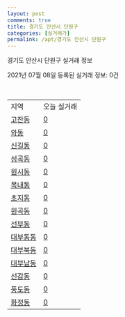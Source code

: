 ```yaml
---
layout: post
comments: true
title: 경기도 안산시 단원구
categories: [실거래가]
permalink: /apt/경기도 안산시 단원구
---
```


경기도 안산시 단원구 실거래 정보

2021년 07월 08일 등록된 실거래 정보: 0건

<script type="text/javascript">
  google.charts.load('current', {'packages':['corechart']});
  google.charts.setOnLoadCallback(drawChart);

  function drawChart() {
    var data = google.visualization.arrayToDataTable([['거래일', '매매', '전월세', '전매'], ['20-07', 183, 362, 14], ['20-08', 262, 430, 16], ['20-09', 213, 383, 15], ['20-10', 322, 397, 7], ['20-11', 353, 326, 29], ['20-12', 608, 347, 44], ['21-01', 716, 395, 21], ['21-02', 497, 378, 8], ['21-03', 384, 442, 5], ['21-04', 302, 293, 3], ['21-05', 288, 499, 7], ['21-06', 124, 412, 0], ['21-07', 2, 26, 0]]);

    var options = {
      title: '최근 유형별 거래량 추이',
      legend: { position: 'bottom' }
    };

    var chart = new google.visualization.LineChart(document.getElementById('columnchart_material'));
    chart.draw(data, (options));
  }
</script>

<div id="columnchart_material" style="width: 95%; margin-left: -35px"></div>
<br>
<table class="sortable">
  <tr>
    <td>지역</td>
    <td>오늘 실거래</td>
  </tr>

  
  <tr class="item">
    <td><a href="경기도 안산시 단원구 고잔동">고잔동</a></td>
    <td><a href="경기도 안산시 단원구 고잔동">0</a></td>
  </tr>
    

  <tr class="item">
    <td><a href="경기도 안산시 단원구 와동">와동</a></td>
    <td><a href="경기도 안산시 단원구 와동">0</a></td>
  </tr>
    

  <tr class="item">
    <td><a href="경기도 안산시 단원구 신길동">신길동</a></td>
    <td><a href="경기도 안산시 단원구 신길동">0</a></td>
  </tr>
    

  <tr class="item">
    <td><a href="경기도 안산시 단원구 성곡동">성곡동</a></td>
    <td><a href="경기도 안산시 단원구 성곡동">0</a></td>
  </tr>
    

  <tr class="item">
    <td><a href="경기도 안산시 단원구 원시동">원시동</a></td>
    <td><a href="경기도 안산시 단원구 원시동">0</a></td>
  </tr>
    

  <tr class="item">
    <td><a href="경기도 안산시 단원구 목내동">목내동</a></td>
    <td><a href="경기도 안산시 단원구 목내동">0</a></td>
  </tr>
    

  <tr class="item">
    <td><a href="경기도 안산시 단원구 초지동">초지동</a></td>
    <td><a href="경기도 안산시 단원구 초지동">0</a></td>
  </tr>
    

  <tr class="item">
    <td><a href="경기도 안산시 단원구 원곡동">원곡동</a></td>
    <td><a href="경기도 안산시 단원구 원곡동">0</a></td>
  </tr>
    

  <tr class="item">
    <td><a href="경기도 안산시 단원구 선부동">선부동</a></td>
    <td><a href="경기도 안산시 단원구 선부동">0</a></td>
  </tr>
    

  <tr class="item">
    <td><a href="경기도 안산시 단원구 대부동동">대부동동</a></td>
    <td><a href="경기도 안산시 단원구 대부동동">0</a></td>
  </tr>
    

  <tr class="item">
    <td><a href="경기도 안산시 단원구 대부북동">대부북동</a></td>
    <td><a href="경기도 안산시 단원구 대부북동">0</a></td>
  </tr>
    

  <tr class="item">
    <td><a href="경기도 안산시 단원구 대부남동">대부남동</a></td>
    <td><a href="경기도 안산시 단원구 대부남동">0</a></td>
  </tr>
    

  <tr class="item">
    <td><a href="경기도 안산시 단원구 선감동">선감동</a></td>
    <td><a href="경기도 안산시 단원구 선감동">0</a></td>
  </tr>
    

  <tr class="item">
    <td><a href="경기도 안산시 단원구 풍도동">풍도동</a></td>
    <td><a href="경기도 안산시 단원구 풍도동">0</a></td>
  </tr>
    

  <tr class="item">
    <td><a href="경기도 안산시 단원구 화정동">화정동</a></td>
    <td><a href="경기도 안산시 단원구 화정동">0</a></td>
  </tr>
    


</table>


    